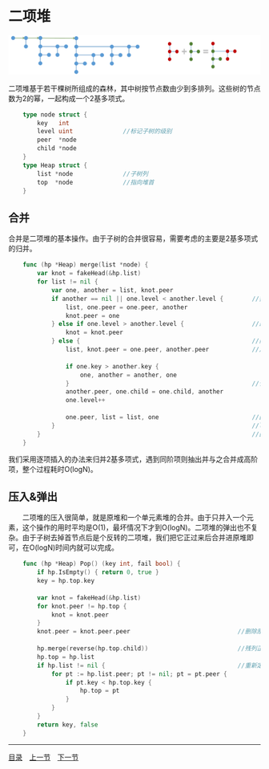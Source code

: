 # 二项堆
![](../images/BinomialHeap.png)

二项堆基于若干棵树所组成的森林，其中树按节点数由少到多排列。这些树的节点数为2的幂，一起构成一个2基多项式。
```go
	type node struct {
		key   int
		level uint				//标记子树的级别
		peer  *node
		child *node
	}
	type Heap struct {
		list *node				//子树列
		top  *node				//指向堆首
	}
```

## 合并
合并是二项堆的基本操作。由于子树的合并很容易，需要考虑的主要是2基多项式的归并。
```go
	func (hp *Heap) merge(list *node) {
		var knot = fakeHead(&hp.list)
		for list != nil {
			var one, another = list, knot.peer
			if another == nil || one.level < another.level {		//插入
				list, one.peer = one.peer, another
				knot.peer = one
			} else if one.level > another.level {					//跳过
				knot = knot.peer
			} else { 												//同阶合并
				list, knot.peer = one.peer, another.peer			//从链表中脱离

				if one.key > another.key {
					one, another = another, one
				}													//合并
				another.peer, one.child = one.child, another
				one.level++

				one.peer, list = list, one 							//回归list
			}														//list首项可能是逆序项，但不影响大局
		}															//因为它不可能比knot.peer更高阶
	}
```
我们采用逐项插入的办法来归并2基多项式，遇到同阶项则抽出并与之合并成高阶项，整个过程耗时O(logN)。

## 压入&弹出
　　二项堆的压入很简单，就是原堆和一个单元素堆的合并。由于只并入一个元素，这个操作的用时平均是O(1)，最坏情况下才到O(logN)。二项堆的弹出也不复杂。由于子树去掉首节点后是个反转的二项堆，我们把它正过来后合并进原堆即可，在O(logN)时间内就可以完成。
```go
	func (hp *Heap) Pop() (key int, fail bool) {
		if hp.IsEmpty() { return 0, true }
		key = hp.top.key

		var knot = fakeHead(&hp.list)
		for knot.peer != hp.top {
			knot = knot.peer
		}
		knot.peer = knot.peer.peer								//删除原堆首节点

		hp.merge(reverse(hp.top.child))							//残列正过来，并回主堆
		hp.top = hp.list
		if hp.list != nil {										//重新定位堆首
			for pt := hp.list.peer; pt != nil; pt = pt.peer {
				if pt.key < hp.top.key {
					hp.top = pt
				}
			}
		}
		return key, false
	}
```

---
[目录](../index.md)　[上一节](06-A.md)　[下一节](06-C.md)
